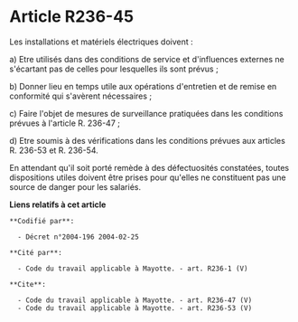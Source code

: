 # Article R236-45

Les installations et matériels électriques doivent : 

a) Etre utilisés dans des conditions de service et d'influences externes ne s'écartant pas de celles pour lesquelles ils sont
prévus ; 

b) Donner lieu en temps utile aux opérations d'entretien et de remise en conformité qui s'avèrent nécessaires ; 

c) Faire l'objet de mesures de surveillance pratiquées dans les conditions prévues à l'article R. 236-47 ; 

d) Etre soumis à des vérifications dans les conditions prévues aux articles R. 236-53 et R. 236-54.

En attendant qu'il soit porté remède à des défectuosités constatées, toutes dispositions utiles doivent être prises pour
qu'elles ne constituent pas une source de danger pour les salariés.

**Liens relatifs à cet article**

	**Codifié par**:

	  - Décret n°2004-196 2004-02-25

	**Cité par**:

	  - Code du travail applicable à Mayotte. - art. R236-1 (V)

	**Cite**:

	  - Code du travail applicable à Mayotte. - art. R236-47 (V)
	  - Code du travail applicable à Mayotte. - art. R236-53 (V)
